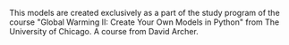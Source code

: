 This models are created exclusively as a part of the study program of the course "Global Warming II: Create Your Own Models in Python" from The University of Chicago. A course from David  Archer. 
